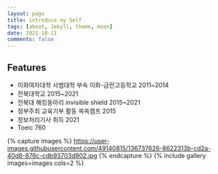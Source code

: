 ```yaml
---
layout: page
title: introduce my Self
tags: [about, Jekyll, theme, moon]
date: 2021-10-11
comments: false
---
```

    

## Features
* 이화여자대학 사범대학 부속 이화-금란고등학교 2011~2014
* 전북대학교 2015~2021
* 전북대 해킹동아리 invisible shield 2015~2021
* 정부주최 교육기부 활동 쏙쏙캠프 2015
* 정보처리기사 취득 2021
* Toeic 760



{% capture images %} 
    https://user-images.githubusercontent.com/49140815/136737626-8622313b-cd2a-40d8-876c-cdb93703d902.jpg
{% endcapture %} 
{% include gallery images=images cols=2 %}